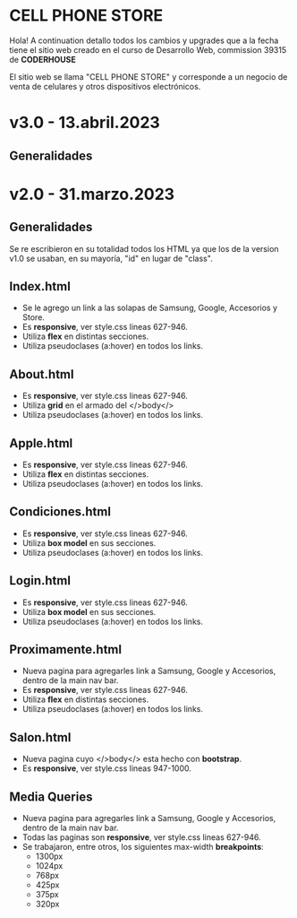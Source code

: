 # CELL PHONE STORE

Hola! A continuation detallo todos los cambios y upgrades que a la fecha tiene el sitio web creado en el curso de Desarrollo Web, commission 39315 de **CODERHOUSE** 

El sitio web se llama "CELL PHONE STORE" y corresponde a un negocio de venta de celulares y otros dispositivos electrónicos.


# v3.0 - 13.abril.2023
## Generalidades



# v2.0 - 31.marzo.2023
## Generalidades

Se re escribieron en su totalidad todos los HTML ya que los de la version v1.0 se usaban, en su mayoría, "id" en lugar de "class".


## Index.html

* Se le agrego un link a las solapas de Samsung, Google, Accesorios y Store.
* Es **responsive**, ver style.css lineas 627-946.
* Utiliza **flex** en distintas secciones.
* Utiliza pseudoclases (a:hover) en todos los links.


## About.html

* Es **responsive**, ver style.css lineas 627-946.
* Utiliza **grid** en el armado del </>body</>
* Utiliza pseudoclases (a:hover) en todos los links.


## Apple.html

* Es **responsive**, ver style.css lineas 627-946.
* Utiliza **flex** en distintas secciones.
* Utiliza pseudoclases (a:hover) en todos los links.


## Condiciones.html

* Es **responsive**, ver style.css lineas 627-946.
* Utiliza **box model** en sus secciones.
* Utiliza pseudoclases (a:hover) en todos los links.


## Login.html

* Es **responsive**, ver style.css lineas 627-946.
* Utiliza **box model** en sus secciones.
* Utiliza pseudoclases (a:hover) en todos los links.


## Proximamente.html

* Nueva pagina para agregarles link a Samsung, Google y Accesorios, dentro de la main nav bar.
* Es **responsive**, ver style.css lineas 627-946.
* Utiliza **flex** en distintas secciones.
* Utiliza pseudoclases (a:hover) en todos los links.


## Salon.html

* Nueva pagina cuyo </>body</> esta hecho con **bootstrap**. 
* Es **responsive**, ver style.css lineas 947-1000.


## Media Queries

* Nueva pagina para agregarles link a Samsung, Google y Accesorios, dentro de la main nav bar.
* Todas las paginas son **responsive**, ver style.css lineas 627-946.
* Se trabajaron, entre otros, los siguientes max-width **breakpoints**:
	* 1300px
	* 1024px
	* 768px
	* 425px
	* 375px
	* 320px
